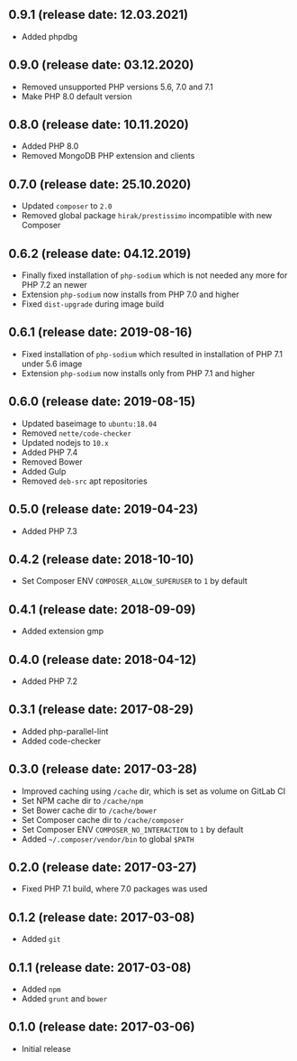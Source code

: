 ## 0.9.1 (release date: 12.03.2021)

 * Added phpdbg

## 0.9.0 (release date: 03.12.2020)

 * Removed unsupported PHP versions 5.6, 7.0 and 7.1
 * Make PHP 8.0 default version

## 0.8.0 (release date: 10.11.2020)

 * Added PHP 8.0
 * Removed MongoDB PHP extension and clients

## 0.7.0 (release date: 25.10.2020)

 * Updated `composer` to `2.0`
 * Removed global package `hirak/prestissimo` incompatible with new Composer

## 0.6.2 (release date: 04.12.2019)

 * Finally fixed installation of `php-sodium` which is not needed any more for PHP 7.2 an newer
 * Extension `php-sodium` now installs from PHP 7.0 and higher
 * Fixed `dist-upgrade` during image build

## 0.6.1 (release date: 2019-08-16)

 * Fixed installation of `php-sodium` which resulted in installation of PHP 7.1 under 5.6 image
 * Extension `php-sodium` now installs only from PHP 7.1 and higher

## 0.6.0 (release date: 2019-08-15)

 * Updated baseimage to `ubuntu:18.04`
 * Removed `nette/code-checker`
 * Updated nodejs to `10.x`
 * Added PHP 7.4
 * Removed Bower
 * Added Gulp
 * Removed `deb-src` apt repositories

## 0.5.0 (release date: 2019-04-23)

 * Added PHP 7.3

## 0.4.2 (release date: 2018-10-10)

 * Set Composer ENV `COMPOSER_ALLOW_SUPERUSER` to `1` by default

## 0.4.1 (release date: 2018-09-09)

 * Added extension gmp

## 0.4.0 (release date: 2018-04-12)

 * Added PHP 7.2

## 0.3.1 (release date: 2017-08-29)

 * Added php-parallel-lint
 * Added code-checker

## 0.3.0 (release date: 2017-03-28)

 * Improved caching using `/cache` dir, which is set as volume on GitLab CI
 * Set NPM cache dir to `/cache/npm`
 * Set Bower cache dir to `/cache/bower`
 * Set Composer cache dir to `/cache/composer`
 * Set Composer ENV `COMPOSER_NO_INTERACTION` to `1` by default
 * Added `~/.composer/vendor/bin` to global `$PATH`

## 0.2.0 (release date: 2017-03-27)

 * Fixed PHP 7.1 build, where 7.0 packages was used

## 0.1.2 (release date: 2017-03-08)

 * Added `git`

## 0.1.1 (release date: 2017-03-08)

 * Added `npm`
 * Added `grunt` and `bower`

## 0.1.0 (release date: 2017-03-06)

 * Initial release
